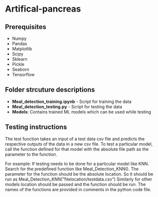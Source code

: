 # Artifical-pancreas

## Prerequisites
* Numpy
* Pandas
* Matplotlib
* Scipy
* Sklearn
* Pickle
* Seaborn
* Tensorflow

## Folder strcuture descriptions
* **Meal_detection_training.ipynb** - Script for training the data
* **Meal_detection_testing.py** - Script for testing the data
* **Models**: Contains trained ML models which can be used while testing

## Testing instructions
The test function takes an input of a test data csv file and predicts the
respective outputs of the data in a new csv file.
To test a particular model, call the function defined for that model with the 
absolute file path as the parameter to the function. 

For example:
If testing needs to be done for a particular model like KNN. Search for the
predefined function like Meal_Detection_KNN().
The parameter for the function should be the absolute location.
So it should be run as
Meal_Detection_KNN(“filelocation/testdata.csv”)
Similarly for other models location should be passed and the function
should be run. The names of the functions are provided in comments in the
python code file.

